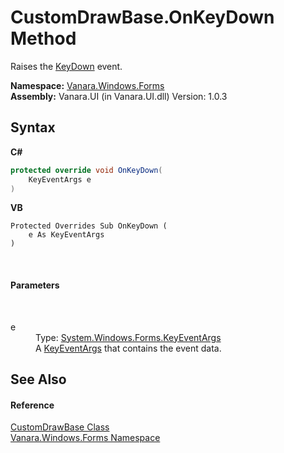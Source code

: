 # CustomDrawBase.OnKeyDown Method 
 

Raises the <a href="http://msdn2.microsoft.com/en-us/library/wxasd33h" target="_blank">KeyDown</a> event.

**Namespace:**&nbsp;<a href="c580cf52-4028-70db-28d0-f9b1abc03861">Vanara.Windows.Forms</a><br />**Assembly:**&nbsp;Vanara.UI (in Vanara.UI.dll) Version: 1.0.3

## Syntax

**C#**<br />
``` C#
protected override void OnKeyDown(
	KeyEventArgs e
)
```

**VB**<br />
``` VB
Protected Overrides Sub OnKeyDown ( 
	e As KeyEventArgs
)
```

<br />

#### Parameters
&nbsp;<dl><dt>e</dt><dd>Type: <a href="http://msdn2.microsoft.com/en-us/library/1660kh1c" target="_blank">System.Windows.Forms.KeyEventArgs</a><br />A <a href="http://msdn2.microsoft.com/en-us/library/1660kh1c" target="_blank">KeyEventArgs</a> that contains the event data.</dd></dl>

## See Also


#### Reference
<a href="3dfecf50-27b2-9ad4-b70a-b00a5fa79a69">CustomDrawBase Class</a><br /><a href="c580cf52-4028-70db-28d0-f9b1abc03861">Vanara.Windows.Forms Namespace</a><br />